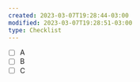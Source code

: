 ```yaml
---
created: 2023-03-07T19:28:44-03:00
modified: 2023-03-07T19:28:51-03:00
type: Checklist
---
```


- [ ] A
- [ ] B
- [ ] C
